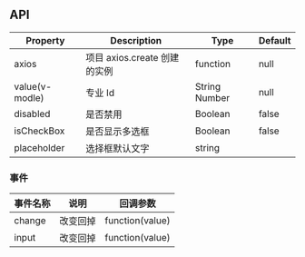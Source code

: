 ## API

| Property       | Description                  | Type          | Default |
| -------------- | ---------------------------- | ------------- | ------- |
| axios          | 项目 axios.create 创建的实例 | function      | null    |
| value(v-modle) | 专业 Id                      | String Number | null    |
| disabled       | 是否禁用                     | Boolean       | false   |
| isCheckBox     | 是否显示多选框               | Boolean        | false   |
| placeholder    | 选择框默认文字               | string        |

### 事件

| 事件名称 | 说明     | 回调参数        |
| -------- | -------- | --------------- |
| change   | 改变回掉 | function(value) |
| input    | 改变回掉 | function(value) |

